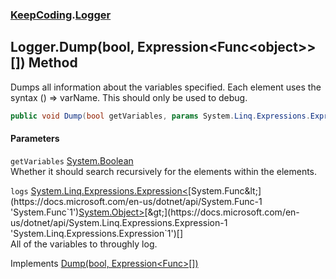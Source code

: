 ### [KeepCoding](KeepCoding.md 'KeepCoding').[Logger](KeepCoding_Logger.md 'KeepCoding.Logger')
## Logger.Dump(bool, Expression&lt;Func&lt;object&gt;&gt;[]) Method
Dumps all information about the variables specified. Each element uses the syntax () => varName. This should only be used to debug.  
```csharp
public void Dump(bool getVariables, params System.Linq.Expressions.Expression<System.Func<object>>[] logs);
```
#### Parameters
<a name='KeepCoding_Logger_Dump(bool_System_Linq_Expressions_Expression_System_Func_object____)_getVariables'></a>
`getVariables` [System.Boolean](https://docs.microsoft.com/en-us/dotnet/api/System.Boolean 'System.Boolean')  
Whether it should search recursively for the elements within the elements.
  
<a name='KeepCoding_Logger_Dump(bool_System_Linq_Expressions_Expression_System_Func_object____)_logs'></a>
`logs` [System.Linq.Expressions.Expression&lt;](https://docs.microsoft.com/en-us/dotnet/api/System.Linq.Expressions.Expression-1 'System.Linq.Expressions.Expression`1')[System.Func&lt;](https://docs.microsoft.com/en-us/dotnet/api/System.Func-1 'System.Func`1')[System.Object](https://docs.microsoft.com/en-us/dotnet/api/System.Object 'System.Object')[&gt;](https://docs.microsoft.com/en-us/dotnet/api/System.Func-1 'System.Func`1')[&gt;](https://docs.microsoft.com/en-us/dotnet/api/System.Linq.Expressions.Expression-1 'System.Linq.Expressions.Expression`1')[[]](https://docs.microsoft.com/en-us/dotnet/api/System.Array 'System.Array')  
All of the variables to throughly log.
  

Implements [Dump(bool, Expression<Func<object>>[])](KeepCoding_IDump_Dump(bool_System_Linq_Expressions_Expression_System_Func_object____).md 'KeepCoding.IDump.Dump(bool, System.Linq.Expressions.Expression&lt;System.Func&lt;object&gt;&gt;[])')  
